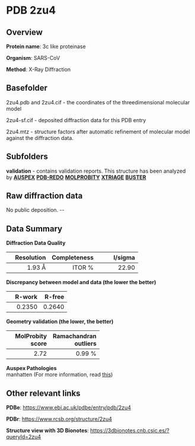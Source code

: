 # PDB 2zu4

## Overview

**Protein name**: 3c like proteinase

**Organism**: SARS-CoV

**Method**: X-Ray Diffraction

## Basefolder

2zu4.pdb and 2zu4.cif - the coordinates of the threedimensional molecular model

2zu4-sf.cif - deposited diffraction data for this PDB entry

2zu4.mtz - structure factors after automatic refinement of molecular model against the diffraction data.

## Subfolders





**validation** - contains validation reports. This structure has been analyzed by [**AUSPEX**](https://github.com/thorn-lab/coronavirus_structural_task_force/tree/master/pdb/3c_like_proteinase/SARS-CoV/2zu4/validation/auspex) [**PDB-REDO**](https://github.com/thorn-lab/coronavirus_structural_task_force/tree/master/pdb/3c_like_proteinase/SARS-CoV/2zu4/validation/pdb-redo) [**MOLPROBITY**](https://github.com/thorn-lab/coronavirus_structural_task_force/tree/master/pdb/3c_like_proteinase/SARS-CoV/2zu4/validation/molprobity) [**XTRIAGE**](https://github.com/thorn-lab/coronavirus_structural_task_force/blob/master/pdb/3c_like_proteinase/SARS-CoV/2zu4/validation/Xtriage_output.log) [**BUSTER**](https://www.globalphasing.com/buster/wiki/index.cgi?Covid19Pdb2ZU4) 



## Raw diffraction data

No public deposition. --<br> 

## Data Summary
**Diffraction Data Quality**

|   | Resolution | Completeness| I/sigma |
|---|-------------:|----------------:|--------------:|
|   |1.93 Å|ITOR  %|<img width=50/>22.90|

**Discrepancy between model and data (the lower the better)**

|   | **R-work**| **R-free**   
|---|-------------:|----------------:|           
||  0.2350|  0.2640|

**Geometry validation (the lower, the better)**

|   |**MolProbity<br>score**| **Ramachandran<br>outliers** 
|---|-------------:|----------------:|
||  2.72|  0.99 %|

**Auspex Pathologies**<br> manhatten (For more information, read [this](https://github.com/thorn-lab/coronavirus_structural_task_force/blob/master/pdb/3c_like_proteinase/SARS-CoV/2zu4/validation/auspex/2zu4_auspex_comments.txt))

 



## Other relevant links 
**PDBe**:  https://www.ebi.ac.uk/pdbe/entry/pdb/2zu4
 
**PDBr**: https://www.rcsb.org/structure/2zu4 

**Structure view with 3D Bionotes**: https://3dbionotes.cnb.csic.es/?queryId=2zu4

